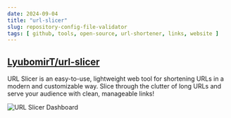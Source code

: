 ```yaml
---
date: 2024-09-04
title: "url-slicer"
slug: repository-config-file-validator
tags: [ github, tools, open-source, url-shortener, links, website ]
---
```




## [LyubomirT/url-slicer][1]

URL Slicer is an easy-to-use, lightweight web tool for shortening URLs in a modern and customizable way. Slice through the clutter of long URLs and serve your audience with clean, manageable links!

![URL Slicer Dashboard][2]

  [1]: https://github.com/LyubomirT/url-slicer
  [2]: https://github.com/LyubomirT/url-slicer/raw/main/img/demo.png
